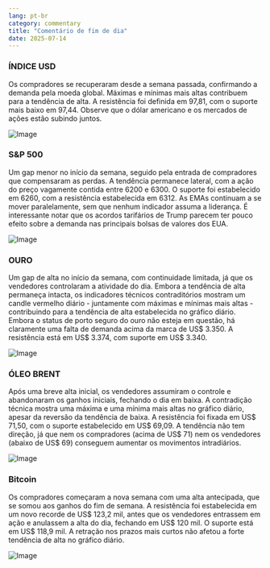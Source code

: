 ```yaml
---
lang: pt-br
category: commentary
title: "Comentário de fim de dia"
date: 2025-07-14
---
```


### ÍNDICE USD

Os compradores se recuperaram desde a semana passada, confirmando a demanda pela moeda global. Máximas e mínimas mais altas contribuem para a tendência de alta. A resistência foi definida em 97,81, com o suporte mais baixo em 97,44. Observe que o dólar americano e os mercados de ações estão subindo juntos.

![Image](https://markleighedu.github.io/img/Jul-2025/14-Jul-2025/usdindex.jpg)

### S&P 500

Um gap menor no início da semana, seguido pela entrada de compradores que compensaram as perdas. A tendência permanece lateral, com a ação do preço vagamente contida entre 6200 e 6300. O suporte foi estabelecido em 6260, com a resistência estabelecida em 6312. As EMAs continuam a se mover paralelamente, sem que nenhum indicador assuma a liderança. É interessante notar que os acordos tarifários de Trump parecem ter pouco efeito sobre a demanda nas principais bolsas de valores dos EUA.

![Image](https://markleighedu.github.io/img/Jul-2025/14-Jul-2025/sp500.jpg)

### OURO

Um gap de alta no início da semana, com continuidade limitada, já que os vendedores controlaram a atividade do dia. Embora a tendência de alta permaneça intacta, os indicadores técnicos contraditórios mostram um candle vermelho diário - juntamente com máximas e mínimas mais altas - contribuindo para a tendência de alta estabelecida no gráfico diário. Embora o status de porto seguro do ouro não esteja em questão, há claramente uma falta de demanda acima da marca de US$ 3.350. A resistência está em US$ 3.374, com suporte em US$ 3.340.

![Image](https://markleighedu.github.io/img/Jul-2025/14-Jul-2025/gold.jpg)

### ÓLEO BRENT

Após uma breve alta inicial, os vendedores assumiram o controle e abandonaram os ganhos iniciais, fechando o dia em baixa. A contradição técnica mostra uma máxima e uma mínima mais altas no gráfico diário, apesar da reversão da tendência de baixa. A resistência foi fixada em US$ 71,50, com o suporte estabelecido em US$ 69,09. A tendência não tem direção, já que nem os compradores (acima de US$ 71) nem os vendedores (abaixo de US$ 69) conseguem aumentar os movimentos intradiários.

![Image](https://markleighedu.github.io/img/Jul-2025/14-Jul-2025/brentoil.jpg)

### Bitcoin

Os compradores começaram a nova semana com uma alta antecipada, que se somou aos ganhos do fim de semana. A resistência foi estabelecida em um novo recorde de US$ 123,2 mil, antes que os vendedores entrassem em ação e anulassem a alta do dia, fechando em US$ 120 mil. O suporte está em US$ 118,9 mil. A retração nos prazos mais curtos não afetou a forte tendência de alta no gráfico diário.

![Image](https://markleighedu.github.io/img/Jul-2025/14-Jul-2025/bitcoin.jpg)

